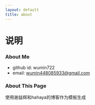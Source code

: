 ```yaml
---
layout: default
title: about
---
```



<div class="links container">
<h1>说明</h1>
	
### About Me ###

* github id: wumin722
* email: wumin448085933@gmail.com

### About This Page
使用谢益辉和hahaya的博客作为模板生成

</div>